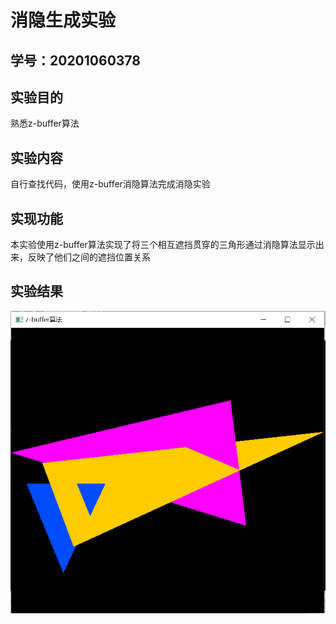# 消隐生成实验

## 学号：20201060378

## 实验目的
熟悉z-buffer算法

## 实验内容
自行查找代码，使用z-buffer消隐算法完成消隐实验

## 实现功能
本实验使用z-buffer算法实现了将三个相互遮挡贯穿的三角形通过消隐算法显示出来，反映了他们之间的遮挡位置关系

## 实验结果
![z-buffer算法实现的三个三角形的消隐图](https://github.com/2403717503/computer_Graphics/raw/main/%E6%9D%8E%E9%9D%99_20201060378/15.PNG)

